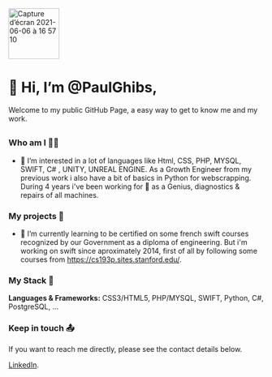 <img width="100" alt="Capture d’écran 2021-06-06 à 16 57 10" src="https://user-images.githubusercontent.com/7050604/120929980-99824e00-c6eb-11eb-965e-2590f1319a01.png">

 
#  👋 Hi, I’m @PaulGhibs, 
Welcome to my public GitHub Page, a easy way to get to know me and my work.

##
###  Who am I 👨‍💻 
- 👀 I’m interested in a lot of languages like Html, CSS, PHP, MYSQL, SWIFT, C# , UNITY, UNREAL ENGINE.
As a Growth Engineer from my previous work i also have a bit of basics in Python for webscrapping. 
During 4 years i've been working for  as a Genius, diagnostics & repairs of all machines.


###  My projects 🚀
- 🌱 I’m currently learning to be certified on some french swift courses recognized by our Government as a diploma of engineering. 
But i'm working on swift since aproximately 2014, first of all by following some courses from https://cs193p.sites.stanford.edu/.

###   My Stack 🧳
**Languages & Frameworks:** CSS3/HTML5, PHP/MYSQL, SWIFT, Python, C#, PostgreSQL,  ...


###  Keep in touch 📤

If you want to reach me directly, please see the contact details below.
		
 [LinkedIn](https://www.linkedin.com/in/paul-ghibeaux-8a00a776/).
